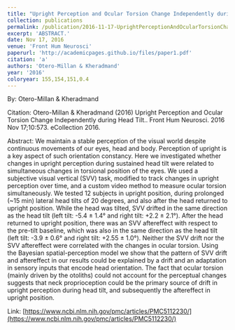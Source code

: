 ```yaml
---
title: "Upright Perception and Ocular Torsion Change Independently during Head Tilt."
collection: publications
permalink: /publication/2016-11-17-UprightPerceptionAndOcularTorsionChangeIndependentlyDuringHeadT
excerpt: 'ABSTRACT.'
date: Nov 17, 2016
venue: 'Front Hum Neurosci'
paperurl: 'http://academicpages.github.io/files/paper1.pdf'
citation: 'a'
authors: 'Otero-Millan & Kheradmand'
year: '2016'
coloryear: 155,154,151,0.4
---
```


By: Otero-Millan & Kheradmand

Citation: Otero-Millan & Kheradmand (2016) Upright Perception and Ocular Torsion Change Independently during Head Tilt.. Front Hum Neurosci. 2016 Nov 17;10:573. eCollection 2016.

Abstract: We maintain a stable perception of the visual world despite continuous movements of our eyes, head and body. Perception of upright is a key aspect of such orientation constancy. Here we investigated whether changes in upright perception during sustained head tilt were related to simultaneous changes in torsional position of the eyes. We used a subjective visual vertical (SVV) task, modified to track changes in upright perception over time, and a custom video method to measure ocular torsion simultaneously. We tested 12 subjects in upright position, during prolonged (~15 min) lateral head tilts of 20 degrees, and also after the head returned to upright position. While the head was tilted, SVV drifted in the same direction as the head tilt (left tilt: -5.4 ± 1.4° and right tilt: +2.2 ± 2.1°). After the head returned to upright position, there was an SVV aftereffect with respect to the pre-tilt baseline, which was also in the same direction as the head tilt (left tilt: -3.9 ± 0.6° and right tilt: +2.55 ± 1.0°). Neither the SVV drift nor the SVV aftereffect were correlated with the changes in ocular torsion. Using the Bayesian spatial-perception model we show that the pattern of SVV drift and aftereffect in our results could be explained by a drift and an adaptation in sensory inputs that encode head orientation. The fact that ocular torsion (mainly driven by the otoliths) could not account for the perceptual changes suggests that neck proprioception could be the primary source of drift in upright perception during head tilt, and subsequently the aftereffect in upright position.

Link: [https://www.ncbi.nlm.nih.gov/pmc/articles/PMC5112230/](https://www.ncbi.nlm.nih.gov/pmc/articles/PMC5112230/)
